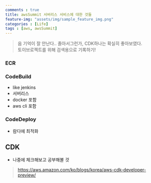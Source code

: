 ```yaml
---
comments : true
title: awsSummit 서버리스 서비스에 대한 것들
feature-img: "assets/img/sample_feature_img.png"
categories : [Life]
tags : [aws, awsSummit]
---
```

> 음 기억이 잘 안난다.. 졸아서그런가, CDK하나는 확실히 좋아보였다. <br/> 토이브로젝트를 위해 검색용으로 기록하기!


### ECR
### CodeBuild
- like jenkins
- 서버리스
- docker 포함
- aws cli 포함

### CodeDeploy
- 람다에 최적화

## CDK 
- 나중에 체크해보고 공부해볼 것
> https://aws.amazon.com/ko/blogs/korea/aws-cdk-developer-preview/